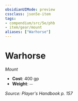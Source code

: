 ```yaml
---
obsidianUIMode: preview
cssclass: json5e-item
tags:
- compendium/src/5e/phb
- item/gear/mount
aliases: ["Warhorse"]
---
```

# Warhorse
*Mount*  

- **Cost**: 400 gp
- **Weight**: ⏤

*Source: Player's Handbook p. 157*